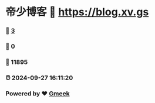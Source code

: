 # 帝少博客 :link: https://blog.xv.gs 
### :page_facing_up: [3](https://blog.xv.gs/tag.html) 
### :speech_balloon: 0 
### :hibiscus: 11895 
### :alarm_clock: 2024-09-27 16:11:20 
### Powered by :heart: [Gmeek](https://github.com/Meekdai/Gmeek)
